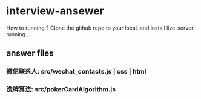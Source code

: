 # interview-ansewer
How to running ?
Clone the github repo to your local. and install live-server. running...

## answer files 

### 微信联系人: src/wechat_contacts.js | css | html

### 洗牌算法: src/pokerCardAlgorithm.js

